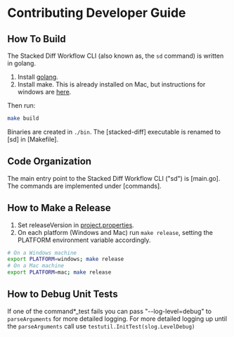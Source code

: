 # Contributing Developer Guide

## How To Build

The Stacked Diff Workflow CLI (also known as, the `sd` command) is written in golang. 

1. Install [golang](https://go.dev/dl/).
2. Install make. This is already installed on Mac, but instructions for windows are [here](https://leangaurav.medium.com/how-to-setup-install-gnu-make-on-windows-324480f1da69).

Then run:

```bash
make build
```

Binaries are created in `./bin`. The [stacked-diff] executable is renamed to [sd] in [Makefile].

## Code Organization

The main entry point to the Stacked Diff Workflow CLI ("sd") is [main.go]. The commands are implemented under [commands].

## How to Make a Release

1. Set releaseVersion in [project.properties](project.properties).
2. On each platform (Windows and Mac) run `make release`, setting the PLATFORM environment variable accordingly.
```bash
# On a Windows machine
export PLATFORM=windows; make release
# On a Mac machine
export PLATFORM=mac; make release
```

## How to Debug Unit Tests

If one of the command*_test fails you can pass "--log-level=debug" to `parseArguments` for more detailed logging. For more detailed logging up until the `parseArguments` call use `testutil.InitTest(slog.LevelDebug)`
